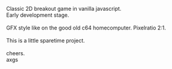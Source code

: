 Classic 2D breakout game in vanilla javascript.<br>
Early development stage.<br>
<br>
GFX style like on the good old c64 homecomputer. Pixelratio 2:1. <br>
<br>
This is a little sparetime project. <br>
<br>
cheers.<br>
axgs